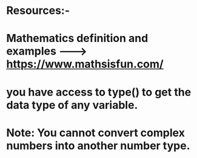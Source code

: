 # Resources:-
# Mathematics definition and examples ---> https://www.mathsisfun.com/
# you have access to type() to get the data type of any variable.
# Note: You cannot convert complex numbers into another number type.